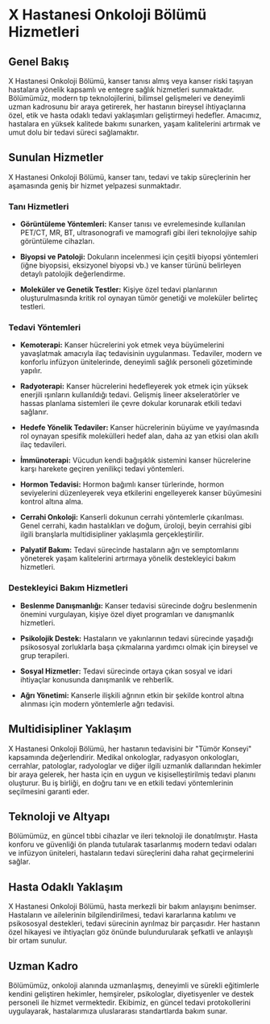 # X Hastanesi Onkoloji Bölümü Hizmetleri

## Genel Bakış

X Hastanesi Onkoloji Bölümü, kanser tanısı almış veya kanser riski taşıyan hastalara yönelik kapsamlı ve entegre sağlık hizmetleri sunmaktadır. Bölümümüz, modern tıp teknolojilerini, bilimsel gelişmeleri ve deneyimli uzman kadrosunu bir araya getirerek, her hastanın bireysel ihtiyaçlarına özel, etik ve hasta odaklı tedavi yaklaşımları geliştirmeyi hedefler. Amacımız, hastalara en yüksek kalitede bakımı sunarken, yaşam kalitelerini artırmak ve umut dolu bir tedavi süreci sağlamaktır.

## Sunulan Hizmetler

X Hastanesi Onkoloji Bölümü, kanser tanı, tedavi ve takip süreçlerinin her aşamasında geniş bir hizmet yelpazesi sunmaktadır.

### Tanı Hizmetleri

*   **Görüntüleme Yöntemleri:** Kanser tanısı ve evrelemesinde kullanılan PET/CT, MR, BT, ultrasonografi ve mamografi gibi ileri teknolojiye sahip görüntüleme cihazları.

*   **Biyopsi ve Patoloji:** Dokuların incelenmesi için çeşitli biyopsi yöntemleri (iğne biyopsisi, eksizyonel biyopsi vb.) ve kanser türünü belirleyen detaylı patolojik değerlendirme.

*   **Moleküler ve Genetik Testler:** Kişiye özel tedavi planlarının oluşturulmasında kritik rol oynayan tümör genetiği ve moleküler belirteç testleri.

### Tedavi Yöntemleri

*   **Kemoterapi:** Kanser hücrelerini yok etmek veya büyümelerini yavaşlatmak amacıyla ilaç tedavisinin uygulanması. Tedaviler, modern ve konforlu infüzyon ünitelerinde, deneyimli sağlık personeli gözetiminde yapılır.

*   **Radyoterapi:** Kanser hücrelerini hedefleyerek yok etmek için yüksek enerjili ışınların kullanıldığı tedavi. Gelişmiş lineer akseleratörler ve hassas planlama sistemleri ile çevre dokular korunarak etkili tedavi sağlanır.

*   **Hedefe Yönelik Tedaviler:** Kanser hücrelerinin büyüme ve yayılmasında rol oynayan spesifik molekülleri hedef alan, daha az yan etkisi olan akıllı ilaç tedavileri.

*   **İmmünoterapi:** Vücudun kendi bağışıklık sistemini kanser hücrelerine karşı harekete geçiren yenilikçi tedavi yöntemleri.

*   **Hormon Tedavisi:** Hormon bağımlı kanser türlerinde, hormon seviyelerini düzenleyerek veya etkilerini engelleyerek kanser büyümesini kontrol altına alma.

*   **Cerrahi Onkoloji:** Kanserli dokunun cerrahi yöntemlerle çıkarılması. Genel cerrahi, kadın hastalıkları ve doğum, üroloji, beyin cerrahisi gibi ilgili branşlarla multidisipliner yaklaşımla gerçekleştirilir.

*   **Palyatif Bakım:** Tedavi sürecinde hastaların ağrı ve semptomlarını yöneterek yaşam kalitelerini artırmaya yönelik destekleyici bakım hizmetleri.

### Destekleyici Bakım Hizmetleri

*   **Beslenme Danışmanlığı:** Kanser tedavisi sürecinde doğru beslenmenin önemini vurgulayan, kişiye özel diyet programları ve danışmanlık hizmetleri.

*   **Psikolojik Destek:** Hastaların ve yakınlarının tedavi sürecinde yaşadığı psikososyal zorluklarla başa çıkmalarına yardımcı olmak için bireysel ve grup terapileri.

*   **Sosyal Hizmetler:** Tedavi sürecinde ortaya çıkan sosyal ve idari ihtiyaçlar konusunda danışmanlık ve rehberlik.

*   **Ağrı Yönetimi:** Kanserle ilişkili ağrının etkin bir şekilde kontrol altına alınması için modern yöntemlerle ağrı tedavisi.

## Multidisipliner Yaklaşım

X Hastanesi Onkoloji Bölümü, her hastanın tedavisini bir "Tümör Konseyi" kapsamında değerlendirir. Medikal onkologlar, radyasyon onkologları, cerrahlar, patologlar, radyologlar ve diğer ilgili uzmanlık dallarından hekimler bir araya gelerek, her hasta için en uygun ve kişiselleştirilmiş tedavi planını oluşturur. Bu iş birliği, en doğru tanı ve en etkili tedavi yöntemlerinin seçilmesini garanti eder.

## Teknoloji ve Altyapı

Bölümümüz, en güncel tıbbi cihazlar ve ileri teknoloji ile donatılmıştır. Hasta konforu ve güvenliği ön planda tutularak tasarlanmış modern tedavi odaları ve infüzyon üniteleri, hastaların tedavi süreçlerini daha rahat geçirmelerini sağlar.

## Hasta Odaklı Yaklaşım

X Hastanesi Onkoloji Bölümü, hasta merkezli bir bakım anlayışını benimser. Hastaların ve ailelerinin bilgilendirilmesi, tedavi kararlarına katılımı ve psikososyal destekleri, tedavi sürecinin ayrılmaz bir parçasıdır. Her hastanın özel hikayesi ve ihtiyaçları göz önünde bulundurularak şefkatli ve anlayışlı bir ortam sunulur.

## Uzman Kadro

Bölümümüz, onkoloji alanında uzmanlaşmış, deneyimli ve sürekli eğitimlerle kendini geliştiren hekimler, hemşireler, psikologlar, diyetisyenler ve destek personeli ile hizmet vermektedir. Ekibimiz, en güncel tedavi protokollerini uygulayarak, hastalarımıza uluslararası standartlarda bakım sunar.
